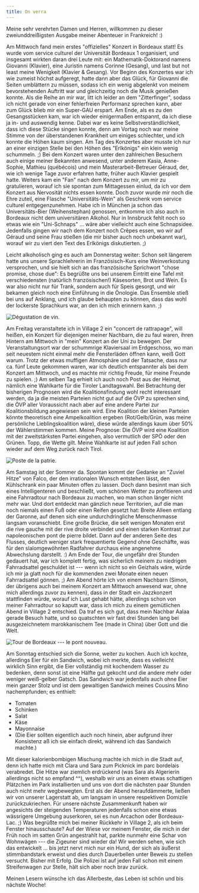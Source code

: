 ```yaml
---
title: On verra
---
```


Meine sehr verehrten Damen und Herren, willkommen zu dieser zweiunddreißigsten Ausgabe meiner Abenteuer in Frankreich! :)

Am Mittwoch fand mein erstes "offizielles" Konzert in Bordeaux statt! Es wurde vom service culturel der Universität Bordeaux 1 organisiert, und insgesamt wirkten daran drei Leute mit: ein Mathematik-Doktorand namens Giovanni (Klavier), eine Juristin namens Corinne (Gesang), und last but not least meine Wenigkeit (Klavier & Gesang).
Vor Beginn des Konzertes war ich wie zumeist höchst aufgeregt, hatte dann aber das Glück, für Giovanni die Seiten umblättern zu müssen, sodass ich ein wenig abgelenkt von meinem bevorstehenden Auftritt war und gleichzeitig noch die Musik genießen konnte.
Als die Reihe an mir war, litt ich leider an dem "Zitterfinger", sodass ich nicht gerade von einer fehlerfreien Performanz sprechen kann, aber zum Glück blieb mir ein Super-GAU erspart. Am Ende, als es zu den Gesangsstücken kam, war ich wieder einigermaßen entspannt, da ich diese ja in- und auswendig kenne. Dabei war es keine Selbstverständlichkeit, dass ich diese Stücke singen konnte, denn am Vortag noch war meine Stimme von der überstandenen Krankheit um einiges schlechter, und ich konnte die Höhen kaum singen. Am Tag des Konzertes aber musste ich nur an einer einzigen Stelle bei den Höhen des "Erlkönigs" ein klein wenig schummeln. ;)
Bei dem Konzert waren unter den zahlreichen Besuchern auch einige meiner Bekannten anwesend, unter anderem Kasia, Anne-Sophie, Mathieu (québécois) und mein Masterarbeit-Betreuer Géraud, der, wie ich wenige Tage zuvor erfahren hatte, früher auch Klavier gespielt hatte. Weiters kam ein "Fan" nach dem Konzert zu mir, um mir zu gratulieren, worauf ich sie spontan zum Mittagessen einlud, da ich vor dem Konzert aus Nervosität nichts essen konnte. Doch zuvor wurde mir noch die Ehre zuteil, eine Flasche "Universitäts-Wein" als Geschenk vom service culturel entgegenzunehmen. Habe ich in München ja schon das Universitäts-Bier (Weihenstephan) genossen, entkomme ich also auch in Bordeaux nicht dem universitären Alkohol. Nur in Innsbruck fehlt noch so etwas wie ein "Uni-Schnaps" ... wäre aber vielleicht auch eine Schnapsidee.
Jedenfalls gingen wir nach dem Konzert noch Crêpes essen, wo wir auf Géraud und seine Frau stießen (die mir bisher auch noch unbekannt war), worauf wir zu viert den Text des Erlkönigs diskutierten. ;)

Leicht alkoholisch ging es auch am Donnerstag weiter: Schon seit längerem hatte uns unsere Sprachlehrerin im Französisch-Kurs eine Weinverkostung versprochen, und sie hielt sich an das französische Sprichwort "chose promise, chose due": Es begrüßte uns bei unserem Eintritt eine Tafel mit verschiedensten (natürlich französischen!) Käsesorten, Brot und Wein. Es war also nicht nur für Trank, sondern auch für Speis gesorgt, und wir bekamen gleich noch eine Einführung in die Önologie. Das Ensemble stieß bei uns auf Anklang, und ich glaube behaupten zu können, dass das wohl der lockerste Sprachkurs war, an den ich mich erinnern kann. ;)

![Dégustation de vin.]($media$/Photo3004.jpg)

Am Freitag veranstaltete ich in Village 2 ein "concert de rattrapage", will heißen, ein Konzert für diejenigen meiner Nachbarn, die zu faul waren, ihren Hintern am Mittwoch in "mein" Konzert an der Uni zu bewegen. Der Veranstaltungsort war der schummrige Klaviersaal im Erdgeschoss, wo man seit neuestem nicht einmal mehr die Fensterläden öffnen kann, weiß Gott warum. Trotz der etwas muffigen Atmosphäre und der Tatsache, dass nur ca. fünf Leute gekommen waren, war ich deutlich entspannter als bei dem Konzert am Mittwoch, und es machte mir richtig Freude, für meine Freunde zu spielen. ;)
Am selben Tag erhielt ich auch noch Post aus der Heimat, nämlich eine Wahlkarte für die Tiroler Landtagswahl. Bei Betrachtung der bisherigen Prognosen wird die Koalitionsfindung wohl recht interessant werden, da ja die meisten Parteien nicht gut auf die ÖVP zu sprechen sind, die ÖVP aller Voraussicht nach aber auf eine andere Partei zur Koalitionsbildung angewiesen sein wird. Eine Koalition der kleinen Parteien könnte theoretisch eine Ampelkoalition ergeben (Rot/Gelb/Grün, was meine persönliche Lieblingskoalition wäre), diese würde allerdings kaum über 50% der Wählerstimmen kommen. Meine Prognose: Die ÖVP wird eine Koalition mit der zweitstärksten Partei eingehen, also vermutlich der SPÖ oder den Grünen. Topp, die Wette gilt. Meine Wahlkarte ist auf jeden Fall schon wieder auf dem Weg zurück nach Tirol.

![Poste de la patrie.]($media$/Photo3007.jpg)

Am Samstag ist der Sommer da. Spontan kommt der Gedanke an "Zuviel Hitze" von Falco, der den irrationalen Wunsch entstehen lässt, den Kühlschrank ein paar Minuten offen zu lassen. Doch dann besinnt man sich eines Intelligenteren und beschließt, vom schönen Wetter zu profitieren und eine Fahrradtour nach Bordeaux zu machen, wo man schon länger nicht mehr war. Und dort entdeckt man gänzlich neue Territorien, auf die man noch niemals einen Fuß oder einen Reifen gesetzt hat: Breite Alleen entlang der Garonne, auf denen sich eine undurchdringliche Menschenmasse langsam voranschiebt. Eine große Brücke, die seit wenigen Monaten erst die rive gauche mit der rive droite verbindet und einen starken Kontrast zur napoleonischen pont de pierre bildet. Dann auf der anderen Seite des Flusses, deutlich weniger stark frequentierte Gegend ohne Geschäfte, was für den slalomgewöhnten Radfahrer durchaus eine angenehme Abwechslung darstellt. :)
Am Ende der Tour, die ungefähr drei Stunden gedauert hat, war ich komplett fertig, was sicherlich meinem zu niedrigen Fahrradsattel geschuldet ist --- wenn ich nicht so ein Geizhals wäre, würde ich mir ja glatt noch für die kommenden zwei Monate einen neuen Fahrradsattel gönnen. ;) Am Abend hörte ich von einem Nachbarn (Simon, der übrigens auch bei meinem Konzert am Mittwoch anwesend war, ohne mich allerdings zuvor zu kennen), dass in der Stadt ein Jazzkonzert stattfinden würde, worauf ich Lust gehabt hätte, allerdings schon von meiner Fahrradtour so kaputt war, dass ich mich zu einem gemütlichen Abend in Village 2 entschied. Da traf es sich gut, dass mein Nachbar Aalaa gerade Besuch hatte, und so quatschten wir fast drei Stunden lang bei ausgezeichnetem marokkanischem Tee (made in China) über Gott und die Welt.

![Tour de Bordeaux --- le pont nouveau.]($media$/Photo3017-e1366058383742.jpg)

Am Sonntag entschied sich die Sonne, weiter zu kochen. Auch ich kochte, allerdings Eier für ein Sandwich, wobei ich merkte, dass es vielleicht wirklich Sinn ergibt, die Eier vollständig mit kochendem Wasser zu bedenken, denn sonst ist eine Hälfte gut gekocht und die andere mehr oder weniger weiß-gelber Gatsch. Das Sandwich war jedenfalls auch ohne Eier mein ganzer Stolz und ist dem gewaltigen Sandwich meines Cousins Mino nachempfunden; es enthielt:

* Tomaten
* Schinken
* Salat
* Käse
* Mayonnaise
* (Die Eier sollten eigentlich auch noch hinein, aber aufgrund ihrer Konsistenz aß ich sie einfach direkt, während ich das Sandwich machte.)

Mit dieser kalorienbombigen Mischung machte ich mich in die Stadt auf, denn ich hatte mich mit Clara und Sara zum Picknick im parc bordelais verabredet. Die Hitze war ziemlich erdrückend (was Sara als Algerierin allerdings nicht so empfand ^^), weshalb wir uns an einem etwas schattigen Plätzchen im Park installierten und uns von dort die nächsten paar Stunden auch nicht mehr wegbewegten. Erst als der Abend heraufdämmerte, ließen wir von unserer Lagerstatt ab, um langsam in unsere respektiven Domizile zurückzukriechen. Für unsere nächste Zusammenkunft haben wir angesichts der steigenden Temperaturen jedenfalls schon eine etwas wässrigere Umgebung auserkoren, sei es nun Arcachon oder Bordeaux-Lac. ;)
Was begrüßte mich bei meiner Rückkehr in Village 2, als ich beim Fenster hinausschaute? Auf der Wiese vor meinem Fenster, die mich in der Früh noch im satten Grün angestrahlt hat, parkte nunmehr eine Schar von Wohnwägen --- die Zigeuner sind wieder da! Wir werden sehen, wie sich das entwickelt ... bis jetzt nervt mich nur ein Hund, der sich als äußerst stimmbandstark erweist und dies durch Dauerbellen unter Beweis zu stellen versucht. Bisher mit Erfolg. Die Polizei ist auf jeden Fall schon mit einem Streifenwagen zur Stelle, hält sich aber noch brav zurück.

Meinen Lesern wünsche ich das Allerbeste, das Leben ist schön und bis nächste Woche!
